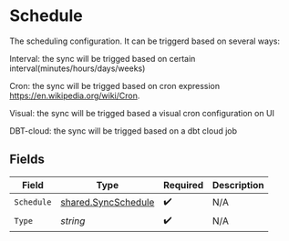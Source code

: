 # Schedule

The scheduling configuration. It can be triggerd based on several ways:

Interval: the sync will be trigged based on certain interval(minutes/hours/days/weeks)

Cron: the sync will be trigged based on cron expression https://en.wikipedia.org/wiki/Cron.

Visual: the sync will be trigged based a visual cron configuration on UI

DBT-cloud: the sync will be trigged based on a dbt cloud job


## Fields

| Field                                                      | Type                                                       | Required                                                   | Description                                                |
| ---------------------------------------------------------- | ---------------------------------------------------------- | ---------------------------------------------------------- | ---------------------------------------------------------- |
| `Schedule`                                                 | [shared.SyncSchedule](../../models/shared/syncschedule.md) | :heavy_check_mark:                                         | N/A                                                        |
| `Type`                                                     | *string*                                                   | :heavy_check_mark:                                         | N/A                                                        |